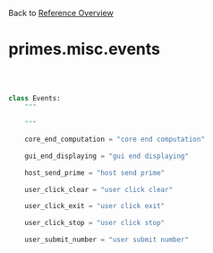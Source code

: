 
Back to [Reference Overview](https://github.com/pyrustic/primes/blob/master/docs/reference)

# primes.misc.events



<br>


```python

class Events:
    """
    
    """

    core_end_computation = "core end computation"
    
    gui_end_displaying = "gui end displaying"
    
    host_send_prime = "host send prime"
    
    user_click_clear = "user click clear"
    
    user_click_exit = "user click exit"
    
    user_click_stop = "user click stop"
    
    user_submit_number = "user submit number"
    
```


